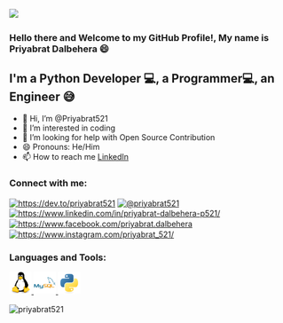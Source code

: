 ![](https://komarev.com/ghpvc/?username=Priyabrat521t&color=47ccb3)

### Hello there and Welcome to my GitHub Profile!, My name is Priyabrat Dalbehera 😄

## I'm a Python Developer 💻, a Programmer💻, an Engineer 😅
- 👋 Hi, I’m @Priyabrat521
- 👀 I’m interested in coding
- 💞️ I’m looking for help with Open Source Contribution
- 😄 Pronouns: He/Him
- 📫 How to reach me  [LinkedIn](https://www.linkedin.com/in/priyabrat-dalbehera-p521/)

 

<h3 align="left">Connect with me:</h3>
<p align="left">
<a href="https://dev.to/https://dev.to/priyabrat521" target="blank"><img align="center" src="https://cdn.jsdelivr.net/npm/simple-icons@3.0.1/icons/dev-dot-to.svg" alt="https://dev.to/priyabrat521" height="30" width="40" /></a>
<a href="https://twitter.com/@priyabrat521" target="blank"><img align="center" src="https://raw.githubusercontent.com/rahuldkjain/github-profile-readme-generator/master/src/images/icons/Social/twitter.svg" alt="@priyabrat521" height="30" width="40" /></a>
<a href="https://www.linkedin.com/in/priyabrat-dalbehera-p521/" target="blank"><img align="center" src="https://raw.githubusercontent.com/rahuldkjain/github-profile-readme-generator/master/src/images/icons/Social/linked-in-alt.svg" alt="https://www.linkedin.com/in/priyabrat-dalbehera-p521/" height="30" width="40" /></a>
<a href="https://fb.com/https://www.facebook.com/priyabrat.dalbehera" target="blank"><img align="center" src="https://raw.githubusercontent.com/rahuldkjain/github-profile-readme-generator/master/src/images/icons/Social/facebook.svg" alt="https://www.facebook.com/priyabrat.dalbehera" height="30" width="40" /></a>
<a href="https://instagram.com/https://www.instagram.com/priyabrat_521/" target="blank"><img align="center" src="https://raw.githubusercontent.com/rahuldkjain/github-profile-readme-generator/master/src/images/icons/Social/instagram.svg" alt="https://www.instagram.com/priyabrat_521/" height="30" width="40" /></a>
</p>

<h3 align="left">Languages and Tools:</h3>
<p align="left"> <a href="https://www.linux.org/" target="_blank"> <img src="https://raw.githubusercontent.com/devicons/devicon/master/icons/linux/linux-original.svg" alt="linux" width="40" height="40"/> </a> <a href="https://www.mysql.com/" target="_blank"> <img src="https://raw.githubusercontent.com/devicons/devicon/master/icons/mysql/mysql-original-wordmark.svg" alt="mysql" width="40" height="40"/> </a> <a href="https://www.python.org" target="_blank"> <img src="https://raw.githubusercontent.com/devicons/devicon/master/icons/python/python-original.svg" alt="python" width="40" height="40"/> </a> </p>

<p><img align="center" src="https://github-readme-stats.vercel.app/api/top-langs?username=priyabrat521&show_icons=true&locale=en&layout=compact" alt="priyabrat521" /></p>
